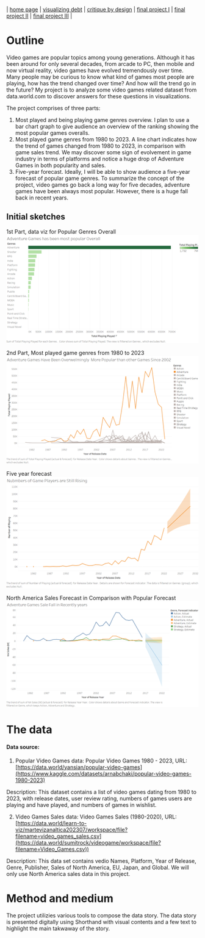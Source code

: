 | [home page](https://lihongzhang2023.github.io/portfolio/) | [visualizing debt](visualizing-government-debt) | [critique by design](critique-by-design) | [final project I](final-project-part-one) | [final project II](final-project-part-two) | [final project III](final-project-part-three) |



# Outline
Video games are popular topics among young generations. Although it has been around for only several decades, from arcade to PC, then mobile and now virtual reality, video games have evolved tremendously over time. Many people may be curious to know what kind of games most people are playing, how has the trend changed over time? And how will the trend go in the future? My project is to analyze some video games related dataset from data.world.com to discover answers for these questions in visualizations.  

The project comprises of three parts:
1.	Most played and being playing game genres overview. I plan to use a bar chart graph to give audience an overview of the ranking showing the most popular games overalls.
2.	Most played game genres from 1980 to 2023. A line chart indicates how the trend of games changed from 1980 to 2023, in comparison with game sales trend. We may discover some sign of evolvement in game industry in terms of platforms and notice a huge drop of Adventure Games in both popularity and sales.
3.	Five-year forecast. Ideally, I will be able to show audience a five-year forecast of popular game genres. 
To summarize the concept of the project, video games go back a long way for five decades, adventure games have been always most popular. However, there is a huge fall back in recent years.

## Initial sketches  
1st Part, data viz for Popular Genres Overall
![Popular Genres Overall](sketches/PopularGenresOverall.png)  

2nd Part, Most played game genres from 1980 to 2023
![Popular Genres Trend](sketches/PopularTrend.png)  

Five year forecast
![Popular Genres Forecast](sketches/PopularForecast.png)  

North America Sales Forecast in Comparison with Popular Forecast
![North America Sales Forecast](sketches/NASalsForecast.png)


# The data   
#### Data source:  
1. Popular Video Games data: Popular Video Games 1980 - 2023, URL: [https://data.world/yansian/popular-video-games](https://www.kaggle.com/datasets/arnabchaki/popular-video-games-1980-2023)

Description: This dataset contains a list of video games dating from 1980 to 2023, with release dates, user review rating, numbers of games users are playing and have played, and numbers of games in wishlist.
   
2. Video Games Sales data: Video Games Sales (1980-2020), URL: [https://data.world/learn-to-viz/martevizanaltica202307/workspace/file?filename=video_games_sales.csv](https://data.world/sumitrock/videogame/workspace/file?filename=Video_Games.csv))


Description: This data set contains vedio Names, Platform, Year of Release, Genre, Publisher, Sales of North America, EU, Japan, and Global. We will only use North America sales data in this project.

# Method and medium  
The project utilizies various tools to compose the data story. The data story is presented digitally using Shorthand with visual contents and a few text to highlight the main takwaway of the story.
